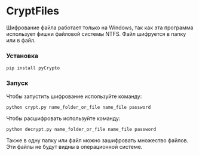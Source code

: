 # CryptFiles
Шифрование файла работает только на Windows, так как эта программа использует фишки файловой системы NTFS.
Файл шифруется в папку или в файл.
### Установка
```
pip install pyCrypto
```
### Запуск

Чтобы запустить шифрование используйте команду:

```
python crypt.py name_folder_or_file name_file password
```

Чтобы расшифровать используйте команду:

```
python decrypt.py name_folder_or_file name_file password
```

Также в одну папку или файл можно зашифровать множество файлов. Эти файлы не будут видны в операционной системе.

